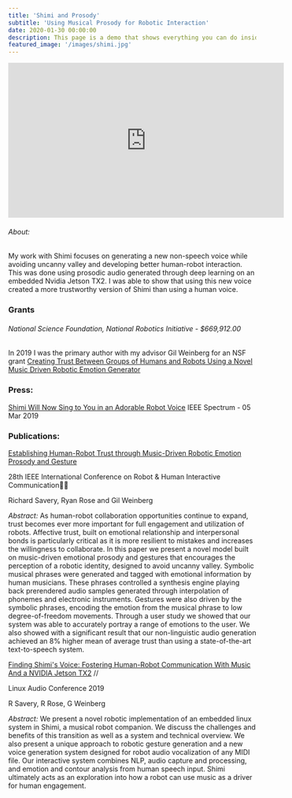 ```yaml
---
title: 'Shimi and Prosody'
subtitle: 'Using Musical Prosody for Robotic Interaction'
date: 2020-01-30 00:00:00
description: This page is a demo that shows everything you can do inside portfolio and blog posts.
featured_image: '/images/shimi.jpg'
---
```

<iframe width="560" height="315" src="https://www.youtube.com/embed/mDAmApNw5wo" frameborder="0" allow="accelerometer; autoplay; encrypted-media; gyroscope; picture-in-picture" allowfullscreen></iframe>

###### About:
My work with Shimi focuses on generating a new non-speech voice while avoiding uncanny valley and developing better human-robot interaction. This was done using prosodic audio generated through deep learning on an embedded Nvidia Jetson TX2. I was able to show that using this new voice created a more trustworthy version of Shimi than using a human voice.

### Grants
###### National Science Foundation, National Robotics Initiative - $669,912.00
In 2019 I was the primary author with my advisor Gil Weinberg for an NSF grant [Creating Trust Between Groups of Humans and Robots Using a Novel Music Driven Robotic Emotion Generator](https://www.nsf.gov/awardsearch/showAward?AWD_ID=1925178&HistoricalAwards=false)

### Press:
[Shimi Will Now Sing to You in an Adorable Robot Voice](https://spectrum.ieee.org/automaton/robotics/artificial-intelligence/shimi-will-now-sing-to-you-in-an-adorable-robot-voice)
IEEE Spectrum - 05 Mar 2019


### Publications:
[Establishing  Human-Robot  Trust  through  Music-Driven  Robotic Emotion  Prosody  and  Gesture](https://arxiv.org/pdf/2001.05863.pdf)


28th IEEE International Conference on Robot & Human Interactive Communication

Richard Savery, Ryan Rose and Gil Weinberg

*Abstract:*
As human-robot collaboration opportunities continue to expand, trust becomes ever more important for full
engagement and utilization of robots. Affective trust, built on
emotional relationship and interpersonal bonds is particularly
critical as it is more resilient to mistakes and increases the
willingness to collaborate. In this paper we present a novel
model built on music-driven emotional prosody and gestures
that encourages the perception of a robotic identity, designed to
avoid uncanny valley. Symbolic musical phrases were generated
and tagged with emotional information by human musicians.
These phrases controlled a synthesis engine playing back prerendered audio samples generated through interpolation of
phonemes and electronic instruments. Gestures were also driven
by the symbolic phrases, encoding the emotion from the musical
phrase to low degree-of-freedom movements. Through a user
study we showed that our system was able to accurately
portray a range of emotions to the user. We also showed with
a significant result that our non-linguistic audio generation
achieved an 8% higher mean of average trust than using a
state-of-the-art text-to-speech system.

[Finding Shimi's Voice: Fostering Human-Robot Communication With Music And a NVIDIA Jetson TX2](http://lac.linuxaudio.org/2019/doc/savery.pdf) //

Linux Audio Conference 2019

R Savery, R Rose, G Weinberg

*Abstract:*
We present a novel robotic implementation of an embedded linux
system in Shimi, a musical robot companion. We discuss the challenges and benefits of this transition as well as a system and technical overview. We also present a unique approach to robotic gesture
generation and a new voice generation system designed for robot audio vocalization of any MIDI file. Our interactive system combines
NLP, audio capture and processing, and emotion and contour analysis from human speech input. Shimi ultimately acts as an exploration
into how a robot can use music as a driver for human engagement.
